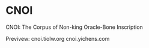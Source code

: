 # CNOI

CNOI: The Corpus of Non-king Oracle-Bone Inscription

Previvew: cnoi.tiolw.org
          cnoi.yichens.com
